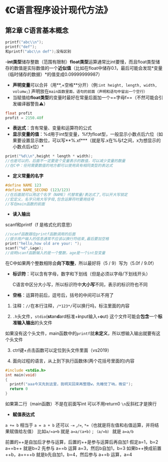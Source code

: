 # 《C语言程序设计现代方法》
## 第2章 C语言基本概念
```c
printf("abc\\n");
printf("def");
和printf("abc\\n def");没有区别
```
-**int类型**储存整数（范围有限制）**float类型**运算通常比int要慢，而且float类型储存的数值是实际数值的一个**近似值**（比如在float中储存0.1，最后可能会发现*变量（临时储存的数据）*的值变成0.09999999987）
- **声明变量**可以合并（用**,+空格**分开）（例:`int height, length, width, volumw;`)
声明放在`main函数里面，语句的前面（声明和语句中留出一个空行）`
- 当赋值给**float类型**的变量时最好在常量后面加一个==字母f==（不然可能会引发编译器警告⚠）
```c
float profit
profit = 2150.48f
```
- **表达式**：含有常量、变量和运算符的公式
- **显示变量的值**：%d用于int型变量，%f为float型，一般显示小数点后六位（如果要设置显示数位，可以写**%.xf***（就是写.x在%与f之间，x为想显示的小数点后x位）*

```c
print("%d\\n",height * length * width);
//也是可以的，后面不一定要是个变量表示的数值，可以减少变量的数量
//在C中：任何需要数值的地方都可以使用具有相同类型的表达式
```

- **定义常量的名字**

```c
#define NAME 123
#define NAME_SECOND (123/123)
//在后面就可以用这个名字（NAME）代替常量/表达式了,可以开大写锁定
//宏定义，名字只用大写字母,包含运算符时要用括号
//写在main函数的前面
```

- **读入输出**

scanf和printf（f 是格式化的意思）

```c
//scanf函数跟在printf函数调用的后面
//提示用户输入的信息通常不应该以换行符结束,最后要加空格
print("hello,how old are your: ");
scanf("%d",&age);
//说明scanf函数输入的是一个整数，age是一个int型变量
```

在C中如果两个整数相除会**向下取整**，所以最好将（5 / 9）写为（5.0f / 9.0f）

- **标识符**：可以含有字母，数字和下划线（但是必须以字母/下划线开头）

  C语言中区分大小写，所以标识符中**大小写**不同，表示的标识符也不同

- **空格**：运算符前后，逗号后，括号的中间可以不用了

1. 注释：`//`在本行注释，`/*123*/`可以换行吗，标注里面的内容

2. `.h`头文件，`stdio`(**st**an**d**ard标准+**i**nput输入+**o**ut)
  这个文件可能会**包含**一个**标准输入输出**的头文件

  如果没有这个头文件，main函数中的`printf`就**未定义**，所以想输入输出就要有这个头文件

3. ctrl键+点击函数可以定位到头文件里面（vs2019）

4. 面向过程的语言，从上到下执行函数体(两个花括号里面的)内容
```c
#include <stdio.h>
int main(void)
{
  printf("aaa今天先到这里，我明天回来再整理w，先睡觉了呐，晚安");
  return 0
}
```

如果第二行（main函数）不是在前面写int 可以不用return0
`\n`反斜杠才是换行

- **赋值表达式**

`a += b` 相当于 `a = a + b`
还可以 `-=` ,`/=`, `*=`（也就是将左值和右值运算，并将结果赋值给左值）
比如`a/=a+b` 就是 `a=a/(a+b)` ; `（a/=b）` 就是 `a=a/b`

前置的++是自加后才参与运算，后置的++是参与运算后再自加1
假定a=1，b=2
a+=b++ 就是b=2 先参与 a+=b 运算 a=3，然后b自加1，b=3
如果b++换成前置++b，a+=++b 就是b先自加1，b=4，然后参与 a+=b 运算，a=4
